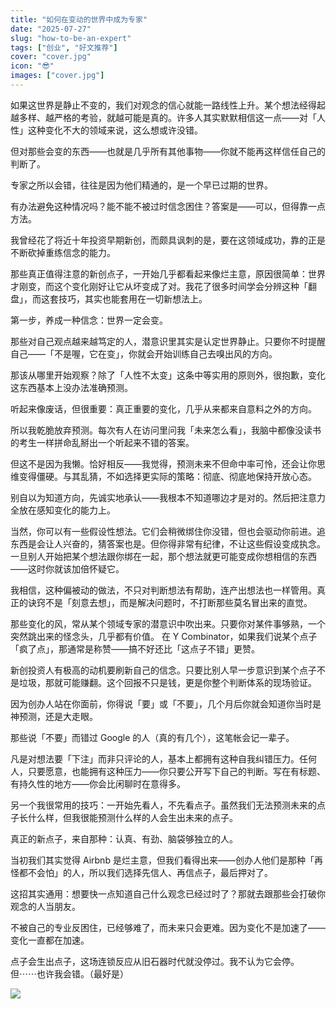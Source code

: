 ```yaml
---
title: "如何在变动的世界中成为专家"
date: "2025-07-27"
slug: "how-to-be-an-expert"
tags: ["创业", "好文推荐"]
cover: "cover.jpg"
icon: "😎"
images: ["cover.jpg"]
---
```

如果这世界是静止不变的，我们对观念的信心就能一路线性上升。某个想法经得起越多样、越严格的考验，就越可能是真的。许多人其实默默相信这一点——对「人性」这种变化不大的领域来说，这么想或许没错。



但对那些会变的东西——也就是几乎所有其他事物——你就不能再这样信任自己的判断了。



专家之所以会错，往往是因为他们精通的，是一个早已过期的世界。



有办法避免这种情况吗？能不能不被过时信念困住？答案是——可以，但得靠一点方法。



我曾经花了将近十年投资早期新创，而颇具讽刺的是，要在这领域成功，靠的正是不断砍掉重练信念的能力。



那些真正值得注意的新创点子，一开始几乎都看起来像烂主意，原因很简单：世界才刚变，而这个变化刚好让它从坏变成了对。我花了很多时间学会分辨这种「翻盘」，而这套技巧，其实也能套用在一切新想法上。



第一步，养成一种信念：世界一定会变。



那些对自己观点越来越笃定的人，潜意识里其实是认定世界静止。只要你不时提醒自己——「不是喔，它在变」，你就会开始训练自己去嗅出风的方向。



那该从哪里开始观察？除了「人性不太变」这条中等实用的原则外，很抱歉，变化这东西基本上没办法准确预测。



听起来像废话，但很重要：真正重要的变化，几乎从来都来自意料之外的方向。



所以我乾脆放弃预测。每次有人在访问里问我「未来怎么看」，我脑中都像没读书的考生一样拼命乱掰出一个听起来不错的答案。



但这不是因为我懒。恰好相反——我觉得，预测未来不但命中率可怜，还会让你思维变得僵硬。与其乱猜，不如选择更实际的策略：彻底、彻底地保持开放心态。



别自以为知道方向，先诚实地承认——我根本不知道哪边才是对的。然后把注意力全放在感知变化的能力上。



当然，你可以有一些假设性想法。它们会稍微绑住你没错，但也会驱动你前进。追东西是会让人兴奋的，猜答案也是。但你得非常有纪律，不让这些假设变成执念。
一旦别人开始把某个想法跟你绑在一起，那个想法就更可能变成你想相信的东西——这时你就该加倍怀疑它。



我相信，这种偏被动的做法，不只对判断想法有帮助，连产出想法也一样管用。真正的诀窍不是「刻意去想」，而是解决问题时，不打断那些莫名冒出来的直觉。



那些变化的风，常从某个领域专家的潜意识中吹出来。只要你对某件事够熟，一个突然跳出来的怪念头，几乎都有价值。
在 Y Combinator，如果我们说某个点子「疯了点」，那通常是称赞——搞不好还比「这点子不错」更赞。



新创投资人有极高的动机要刷新自己的信念。只要比别人早一步意识到某个点子不是垃圾，那就可能赚翻。这个回报不只是钱，更是你整个判断体系的现场验证。



因为创办人站在你面前，你得说「要」或「不要」，几个月后你就会知道你当时是神预测，还是大走眼。



那些说「不要」而错过 Google 的人（真的有几个），这笔帐会记一辈子。



凡是对想法要「下注」而非只评论的人，基本上都拥有这种自我纠错压力。任何人，只要愿意，也能拥有这种压力——你只要公开写下自己的判断。写在有标题、有持久性的地方——你会比闲聊时在意得多。



另一个我很常用的技巧：一开始先看人，不先看点子。虽然我们无法预测未来的点子长什么样，但我很能预测什么样的人会生出未来的点子。



真正的新点子，来自那种：认真、有劲、脑袋够独立的人。



当初我们其实觉得 Airbnb 是烂主意，但我们看得出来——创办人他们是那种「再怪都不会怕」的人，所以我们选择先信人、再信点子，最后押对了。



这招其实通用：想要快一点知道自己什么观念已经过时了？那就去跟那些会打破你观念的人当朋友。



不被自己的专业反困住，已经够难了，而未来只会更难。因为变化不是加速了——变化一直都在加速。



点子会生出点子，这场连锁反应从旧石器时代就没停过。我不认为它会停。
但⋯⋯也许我会错。（最好是）




![](https://prod-files-secure.s3.us-west-2.amazonaws.com/112d0858-5090-4d34-a606-b75eb8d65fd2/46476355-9cf3-4e99-9b7a-3531bc426380/1000202064.png?X-Amz-Algorithm=AWS4-HMAC-SHA256&X-Amz-Content-Sha256=UNSIGNED-PAYLOAD&X-Amz-Credential=ASIAZI2LB466X4ICD7PJ%2F20250927%2Fus-west-2%2Fs3%2Faws4_request&X-Amz-Date=20250927T203032Z&X-Amz-Expires=3600&X-Amz-Security-Token=IQoJb3JpZ2luX2VjECMaCXVzLXdlc3QtMiJIMEYCIQD7ssjy4TXBWwf9bfAuOQxbh17dJVG5CE3XSm%2B73MHILQIhAOIioESnhHf4poRwoVM2Wv8X7ZLAWeY40Na2v3ebkW1WKogECKz%2F%2F%2F%2F%2F%2F%2F%2F%2F%2FwEQABoMNjM3NDIzMTgzODA1IgyerD%2F0HsRmQ%2FKTGyAq3AOqyUD1IKIzo75BC%2B5fwVj34rdOb65Ij4pG1t1EJX2GuY4OImty6W8WBxHvP3rO6IuycIGzzZcK9b0HwXN%2Bsgs6dfjbRhxV1XyDF56FgobSroVJJVEqORlYcJTWxIpeoO2AMdOFmETTj12wBYrPlVOexuNl%2Bz8iAepVQDy6HGuessbmK68YMLW%2BXlgJwbdNNHHQlByTVu3msCPYkyaOLPylkUjkGTBwmi4CTKiim65TOGpiDczbiIBSgQ7%2BSYh6g3y9g1Gf0tkrJ2qtkE9v1vc0VqtUhxR9HaHNzX7ewMqc7zGINKBKMqeczRGdbHv33D3u2TmG5QbDTDfwYMK4ZFJbeDDxRWgRJ5viLEMmmv2ERiGO4LOtgn5Q5sJQ0%2Bd0ff9k6F%2Btp6XLwhv3%2Fn3armWEUJbNlOPgY%2BuT01PZSNmpXDPXtsOLXwBt%2FNblMu2ha4gNt56MBTeE8sLb26uRe1aQmTtl4M7GKsYiQ335MBAIwKW17BcbSur3zhVNZwufbv9QHsSGEn7yr38x0q48PkyvqJpBt%2BA4YTH0%2BPqyWfjyerB7Gcy6xTl%2Bh3r%2FFvl3COZPnwetW84I8sRlJcT0I1X9uOVZkKPQVyBKqt7UDgWzgxshXbs1oMKv9zhecjDw5%2BDGBjqkASUADtgk1O87Q0IFxLnsW0Hgdyw6sC0C7wjinPtmrFl5zfrc%2BVnOGU2Sv25XSG4hCo3sZmmn%2FCQxqid1ddvJ%2FyGG2LCozpMwjBvMcs%2FhyncfDhXwpA7Hyj7nHwAoasjLNldyqPW%2FSFUoU6rtifQkJcvV9sm92MBYAwzegVYpbfB1eRLT9opxNwdTI3PEI3vAvQG0uNx063wQqy0zejwfUGUusRYg&X-Amz-Signature=810df700ecac8aa86fa6c6158e3fcdad3b0b8fdcee12c25767e95549a579a387&X-Amz-SignedHeaders=host&x-amz-checksum-mode=ENABLED&x-id=GetObject)

